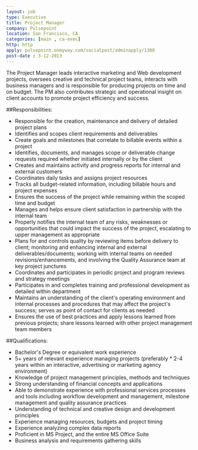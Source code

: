 ```yaml
---
layout: job
type: Executive
title: Project Manager
company: Pulsepoint
location: San Francisco, CA
categories: [main , ca-exec]
http: http
apply: pulsepoint.onmyway.com/socialpost/adminapply/1308
post-date : 3-12-2013
---
```


The Project Manager leads interactive marketing and Web development projects, oversees creative and technical project teams, interacts with business managers and is responsible for producing projects on time and on budget. The PM also contributes strategic and operational insight on client accounts to promote project efficiency and success.

##Responsibilities:

* Responsible for the creation, maintenance and delivery of detailed project plans
* Identifies and scopes client requirements and deliverables
* Create goals and milestones that correlate to billable events within a project
* Identifies, documents, and manages scope or deliverable change requests required whether initiated internally or by the client
* Creates and maintains activity and progress reports for internal and external customers
* Coordinates daily tasks and assigns project resources
* Tracks all budget-related information, including billable hours and project expenses
* Ensures the success of the project while remaining within the scoped time and budget
* Manages and helps ensure client satisfaction in partnership with the internal team
* Properly notifies the internal team of any risks, weaknesses or opportunities that could impact the success of the project, escalating to upper management as appropriate
* Plans for and controls quality by reviewing items before delivery to client; monitoring and enhancing internal and external deliverables/documents; working with internal teams on needed revisions/enhancements, and involving the Quality Assurance team at key project junctures
* Coordinates and participates in periodic project and program reviews and strategy meetings
* Participates in and completes training and professional development as detailed within department
* Maintains an understanding of the client's operating environment and internal processes and procedures that may affect the project's success; serves as point of contact for clients as needed
* Ensures the use of best practices and apply lessons learned from previous projects; share lessons learned with other project management team members

##Qualifications:

* Bachelor's Degree or equivalent work experience
* 5+ years of relevant experience managing projects (preferably * 2-4 years within an interactive, advertising or marketing agency environment)
* Knowledge of project management principles, methods and techniques
* Strong understanding of financial concepts and applications
* Able to demonstrate experience with professional services processes and tools including workflow development and management, milestone management and quality assurance practices
* Understanding of technical and creative design and development principles
* Experience managing resources, budgets and project timing
* Experience analyzing complex data reports
* Proficient in MS Project, and the entire MS Office Suite
* Business analysis and requirements gathering skills